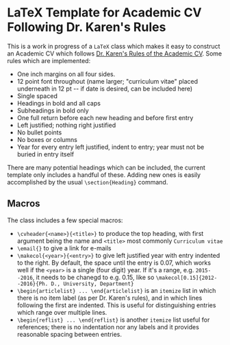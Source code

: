 # LaTeX Template for Academic CV Following Dr. Karen's Rules

This is a work in progress of a `LaTeX` class which makes it easy to construct an Academic CV which follows [Dr. Karen's Rules of the Academic CV](https://theprofessorisin.com/2016/08/19/dr-karens-rules-of-the-academic-cv/). Some rules which are implemented:

- One inch margins on all four sides.
- 12 point font throughout (name larger; "curriculum vitae" placed underneath in 12 pt -- if date is desired, can be included here)
- Single spaced
- Headings in bold and all caps
- Subheadings in bold only
- One full return before each new heading and before first entry
- Left justified; nothing right justified
- No bullet points
- No boxes or columns
- Year for every entry left justified, indent to entry; year must not be buried in entry itself

There are many potential headings which can be included, the current template only includes a handful of these. Adding new ones is easily accomplished by the usual `\section{Heading}` command. 

## Macros
The class includes a few special macros:

- `\cvheader{<name>}{<title>}` to produce the top heading, with first argument being the name and `<title>` most commonly `Curriculum vitae`
- `\email{}` to give a link for e-mails
- `\makecol{<year>}{<entry>}` to give left justified year with entry indented to the right. By default, the space until the entry is 0.07, which works well if the `<year>` is a single (four digit) year. If it's a range, e.g. `2015--2016`, it needs to be chanegd to e.g. 0.15, like so `\makecol[0.15]{2012--2016}{Ph. D., University, Department}`
- `\begin{articlelist} ... \end{articlelist}` is an `itemize` list in which there is no item label (as per Dr. Karen's rules), and in which lines following the first are indented. This is useful for distinguishing entries which range over multiple lines.
- `\begin{reflist} ... \end{reflist}` is another `itemize` list useful for references; there is no indentation nor any labels and it provides reasonable spacing between entries.
